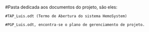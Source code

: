 
#Pasta dedicada aos documentos do projeto, são eles:

	#TAP_Luis.odt (Termo de Abertura do sistema HemoSystem)

	#PGP_Luis.odt, encontra-se o plano de gerenciamento de projeto.
